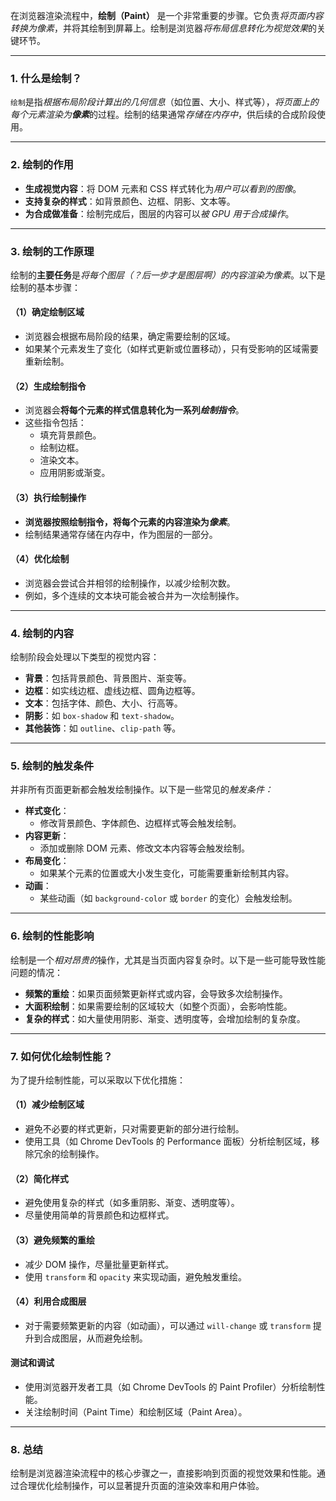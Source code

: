 在浏览器渲染流程中，**绘制（Paint）** 是一个非常重要的步骤。它负责*将页面内容转换为像素*，并将其绘制到屏幕上。绘制是浏览器*将布局信息转化为视觉效果*的关键环节。


---

### 1. 什么是绘制？
`绘制`是指*根据布局阶段计算出的几何信息*（如位置、大小、样式等），*将页面上的每个元素渲染为**像素***的过程。绘制的结果通常*存储在内存中*，供后续的合成阶段使用。

---

### 2. 绘制的作用
- **生成视觉内容**：将 DOM 元素和 CSS 样式转化为*用户可以看到的图像*。
- **支持复杂的样式**：如背景颜色、边框、阴影、文本等。
- **为合成做准备**：绘制完成后，图层的内容可以*被 GPU 用于合成操作*。

---

### 3. 绘制的工作原理
绘制的**主要任务**是*将每个图层（？后一步才是图层啊）的内容渲染为像素*。以下是绘制的基本步骤：

#### （1）确定绘制区域
- 浏览器会根据布局阶段的结果，确定需要绘制的区域。
- 如果某个元素发生了变化（如样式更新或位置移动），只有受影响的区域需要重新绘制。

#### （2）生成绘制指令
- 浏览器会**将每个元素的样式信息转化为一系列*绘制指令***。
- 这些指令包括：
  - 填充背景颜色。
  - 绘制边框。
  - 渲染文本。
  - 应用阴影或渐变。

#### （3）执行绘制操作
- **浏览器按照绘制指令，将每个元素的内容渲染为*像素***。
- 绘制结果通常存储在内存中，作为图层的一部分。

#### （4）优化绘制
- 浏览器会尝试合并相邻的绘制操作，以减少绘制次数。
- 例如，多个连续的文本块可能会被合并为一次绘制操作。

---

### 4. 绘制的内容
绘制阶段会处理以下类型的视觉内容：
- **背景**：包括背景颜色、背景图片、渐变等。
- **边框**：如实线边框、虚线边框、圆角边框等。
- **文本**：包括字体、颜色、大小、行高等。
- **阴影**：如 `box-shadow` 和 `text-shadow`。
- **其他装饰**：如 `outline`、`clip-path` 等。

---

### 5. 绘制的触发条件
并非所有页面更新都会触发绘制操作。以下是一些常见的*触发条件：*
- **样式变化**：
  - 修改背景颜色、字体颜色、边框样式等会触发绘制。
- **内容更新**：
  - 添加或删除 DOM 元素、修改文本内容等会触发绘制。
- **布局变化**：
  - 如果某个元素的位置或大小发生变化，可能需要重新绘制其内容。
- **动画**：
  - 某些动画（如 `background-color` 或 `border` 的变化）会触发绘制。

---

### 6. 绘制的性能影响
绘制是一个*相对昂贵的*操作，尤其是当页面内容复杂时。以下是一些可能导致性能问题的情况：
- **频繁的重绘**：如果页面频繁更新样式或内容，会导致多次绘制操作。
- **大面积绘制**：如果需要绘制的区域较大（如整个页面），会影响性能。
- **复杂的样式**：如大量使用阴影、渐变、透明度等，会增加绘制的复杂度。

---

### 7. 如何优化绘制性能？
为了提升绘制性能，可以采取以下优化措施：

#### （1）减少绘制区域
- 避免不必要的样式更新，只对需要更新的部分进行绘制。
- 使用工具（如 Chrome DevTools 的 Performance 面板）分析绘制区域，移除冗余的绘制操作。

#### （2）简化样式
- 避免使用复杂的样式（如多重阴影、渐变、透明度等）。
- 尽量使用简单的背景颜色和边框样式。

#### （3）避免频繁的重绘
- 减少 DOM 操作，尽量批量更新样式。
- 使用 `transform` 和 `opacity` 来实现动画，避免触发重绘。

#### （4）利用合成图层
- 对于需要频繁更新的内容（如动画），可以通过 `will-change` 或 `transform` 提升到合成图层，从而避免绘制。

#### 测试和调试
- 使用浏览器开发者工具（如 Chrome DevTools 的 Paint Profiler）分析绘制性能。
- 关注绘制时间（Paint Time）和绘制区域（Paint Area）。

---

### 8. 总结
绘制是浏览器渲染流程中的核心步骤之一，直接影响到页面的视觉效果和性能。通过合理优化绘制操作，可以显著提升页面的渲染效率和用户体验。
